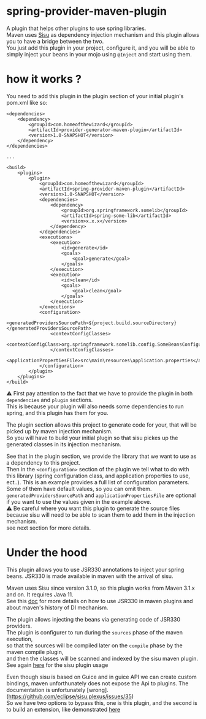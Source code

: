 ﻿# spring-provider-maven-plugin
A plugin that helps other plugins to use spring libraries.  
Maven uses [Sisu](https://eclipse.github.io/sisu.inject/) as dependency injection mechanism and this plugin allows you to have a bridge between the two.  
You just add this plugin in your project, configure it, and you will be able to simply inject your beans in your mojo using `@Inject` and start using them.   
  
# how it works ?
You need to add this plugin in the plugin section of your initial plugin's pom.xml like so:  
```
<dependencies>
    <dependency>
        <groupId>com.homeofthewizard</groupId>
        <artifactId>provider-generator-maven-plugin</artifactId>
        <version>1.0-SNAPSHOT</version>
    </dependency>
</dependencies>

...

<build>
    <plugins>
        <plugin>
            <groupId>com.homeofthewizard</groupId>
            <artifactId>spring-provider-maven-plugin</artifactId>
            <version>1.0-SNAPSHOT</version>
            <dependencies>
                <dependency>
                    <groupId>org.springframework.somelib</groupId>
                    <artifactId>spring-some-lib</artifactId>
                    <version>x.x.x</version>
                </dependency>
            </dependencies>
            <executions>
                <execution>
                    <id>generate</id>
                    <goals>
                        <goal>generate</goal>
                    </goals>
                </execution>
                <execution>
                    <id>clean</id>
                    <goals>
                        <goal>clean</goal>
                    </goals>
                </execution>
            </executions>
            <configuration>
                <generatedProvidersSourcePath>${project.build.sourceDirectory}</generatedProvidersSourcePath>
                <contextConfigClasses>
                    <contextConfigClass>org.springframework.somelib.config.SomeBeansConfiguration</contextConfigClass>
                </contextConfigClasses>
                <applicationPropertiesFile>src\main\resources\application.properties</applicationPropertiesFile>
            </configuration>
        </plugin>
    </plugins>
</build>
```
  
⚠️ First pay attention to the fact that we have to provide the plugin in both `dependencies` and `plugin` sections.  
This is because your plugin will also needs some dependencies to run spring, and this plugin has them for you.  
  
The plugin section allows this project to generate code for your, that will be picked up by maven injection mechanism.  
So you will have to build your initial plugin so that sisu pickes up the generated classes in its injection mechanism.  
  
See that in the plugin section, we provide the library that we want to use as a dependency to this project.  
Then in the `<configuration>` section of the plugin we tell what to do with this library (spring configuration class, and application properties to use, ect..).
This is an example provides a full list of configuration parameters.  
Some of them have default values, so you can omit them.  
`generatedProvidersSourcePath` and `applicationPropertiesFile` are optional if you want to use the values given in the example above.  
⚠️ Be careful where you want this plugin to generate the source files because sisu will need to be able to scan them to add them in the injection mechanism.  
see next section for more details.

# Under the hood
This plugin allows you to use JSR330 annotations to inject your spring beans.
JSR330 is made available in maven with the arrival of sisu.  
  
Maven uses Sisu since version 3.1.0, so this plugin works from Maven 3.1.x and on. It requires Java 11.  
See this [doc](https://maven.apache.org/maven-jsr330.html) for mo﻿re details on how to use JSR330 in maven plugins and about maven's history of DI mechanism. 

The plugin allows injecting the beans via generating code of JSR330 providers.  
The plugin is configurer to run during the `sources` phase of the maven execution,  
so that the sources will be compiled later on the `compile` phase by the maven compile plugin,  
and then the classes will be scanned and indexed by the sisu maven plugin.  
See again [here](https://maven.apache.org/maven-jsr330.html) for the sisu plugin usage

Even though sisu is based on Guice and in guice API we can create custom bindings, maven unforthunately does not expose the Api to plugins. The documentation is unfortunately [wrong].(https://github.com/eclipse/sisu.plexus/issues/35)  
So we have two options to bypass this, one is this plugin, and the second is to build an extension, like demonstrated [here](https://github.com/scratches/plugin-demo)

